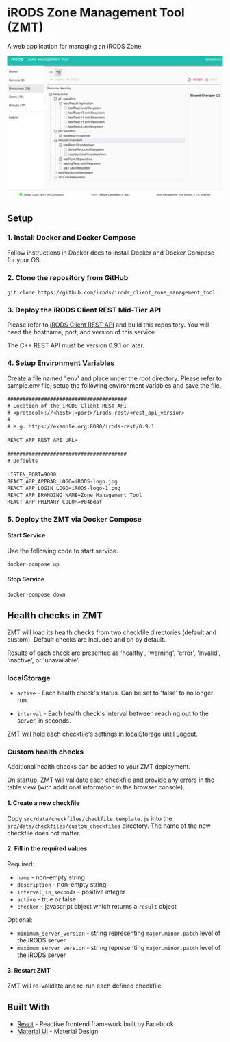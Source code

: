 # iRODS Zone Management Tool (ZMT)

A web application for managing an iRODS Zone.

![Zone Management Tool 0.1.0](design/images/ZMT-0.1.0.png)

## Setup

### 1. Install Docker and Docker Compose
Follow instructions in Docker docs to install Docker and Docker Compose for your OS.

### 2. Clone the repository from GitHub
```
git clone https://github.com/irods/irods_client_zone_management_tool
```

### 3. Deploy the iRODS Client REST Mid-Tier API 
Please refer to [iRODS Client REST API](https://github.com/irods/irods_client_rest_cpp) and build this repository. You will need the hostname, port, and version of this service.

The C++ REST API must be version 0.9.1 or later.

### 4. Setup Environment Variables
Create a file named '.env' and place under the root directory. Please refer to sample.env file, setup the following environment variables and save the file.

```
#######################################
# Location of the iRODS Client REST API
# <protocol>://<host>:<port>/irods-rest/<rest_api_version>
#
# e.g. https://example.org:8080/irods-rest/0.9.1

REACT_APP_REST_API_URL=

#######################################
# Defaults

LISTEN_PORT=9000
REACT_APP_APPBAR_LOGO=iRODS-logo.jpg
REACT_APP_LOGIN_LOGO=iRODS-logo-1.png
REACT_APP_BRANDING_NAME=Zone Management Tool
REACT_APP_PRIMARY_COLOR=#04bdaf
```

### 5. Deploy the ZMT via Docker Compose

#### Start Service
Use the following code to start service.
```
docker-compose up
```

#### Stop Service
```
docker-compose down
```

## Health checks in ZMT
ZMT will load its health checks from two checkfile directories (default and custom).  Default checks are included and on by default.

Results of each check are presented as 'healthy', 'warning', 'error', 'invalid', 'inactive', or 'unavailable'.

### localStorage

- `active` - Each health check's status.  Can be set to 'false' to no longer run.

- `interval` - Each health check's interval between reaching out to the server, in seconds.

ZMT will hold each checkfile's settings in localStorage until Logout.

### Custom health checks
Additional health checks can be added to your ZMT deployment.

On startup, ZMT will validate each checkfile and provide any errors in the table view (with additional information in the browser console).

#### 1. Create a new checkfile
Copy `src/data/checkfiles/checkfile_template.js` into the `src/data/checkfiles/custom_checkfiles` directory.  The name of the new checkfile does not matter.

#### 2. Fill in the required values

Required:
- `name` - non-empty string
- `description` - non-empty string
- `interval_in_seconds` - positive integer
- `active` - true or false
- `checker` - javascript object which returns a `result` object

Optional:
- `minimum_server_version` - string representing `major.minor.patch` level of the iRODS server
- `maximum_server_version` - string representing `major.minor.patch` level of the iRODS server

#### 3. Restart ZMT
ZMT will re-validate and re-run each defined checkfile.

## Built With
  - [React](https://reactjs.org/) - Reactive frontend framework built by Facebook
  - [Material UI](https://material-ui.com/) - Material Design
